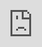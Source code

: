 ```yaml
---
title: "Gaming"
hidetitle: true
description:
  Check what are my currently playing, stream, games list, peripherals,
  and gaming links
comments: false
ogimage: gaming-og.png
menu:
  main:
    params:
      icon: mouse
---
```


<h1 style="text-align: center; ">Gaming</h1>

## Currently Playing

- Starfield - giving it another shot after giving up 1 hour of gameplay at launch
- Minecraft (Java, Singleplayer World 1.20.6)
- Assassin's Creed Director's Cut
- Cyberpunk 2077 (on hold)

## Featured Gameplay/Playlist

<!-- Starfield Playlist -->

<div class="video-wrapper">
<iframe src="https://www.youtube.com/embed?listType=playlist&list=PLwC47NQhSu5wO03VtKLU96hT0X8Ic9xqD&rel=0&color=white" width="800" height="450" style="position: absolute; top: 0px; left: 0px; width: 100%; height: 100%;" frameborder="0"></iframe>
</div>

## Streaming

I now stream irregularly on Twitch as [@reddavidgg!](https://twitch.tv/reddavidgg)

## Games List

Excluding my Steam library and other platform games (Epic, GOG), below is a table where I track my finished, on-going, to-be-continued, and soon-to-play games.

### Recent Games

{{< recentgames >}}

<h3>Full List (as far as I remember)</h3>
<details>
<summary>
<small><em>as of December 12, 2023</em></small>
</summary>

{{< games >}}

</details>

## Setup

### PC Specs

<!-- {{< product name="AMD Ryzen 7 5700X" img_url="img/products/amd-ryzen-7.png" >}}
{{< product name="AMD Ryzen 7 5700X" img_url="img/products/msi-b550m-pro-vdh-wifi.png" >}}
{{< product name="Keychron K2 Pro" img_url="img/products/keychron-k2-pro.png" >}} -->

- CPU: [AMD Ryzen 7 5700X](https://shope.ee/2q8RdmNfTl)
- Motherboard: [MSI B550M PRO-VDH WIFI](https://shope.ee/4AdpFtyr57)
- Cooler: [Silverstone PF240-ARGB](https://shope.ee/4KxFSCyDkA)
- RAM: [HyperX Fury Beast 4x16GB 3600MHz](https://shope.ee/4VGfeVxaPD)
- SSD (System): [Samsung 970 Evo Plus 1TB](https://shope.ee/4fa5qowx4G)
- SSD (Games): [PNY 2TB m.2](https://shope.ee/4ptW37wJjJ)
- Storage: [Seagate 8TB](https://shope.ee/50CwFQvgOM)
- GPU: [ZOTAC RTX 4070 12GB](https://shope.ee/5AWMRjv33P)
- Case: [Silverstone Fara R1](https://shope.ee/2fp1T94Z7w)
- PSU: [Corsair RM750e 80+ Gold](https://shope.ee/2q8RfS3vmz)
- UPS: [APC 800VA](https://shope.ee/30Rrrl3IS2)

### Peripherals

- Monitor/s:
  - [Xitrix G2730 27" 1440p 180Hz](https://www.xitrix.net/products/xitrix-g27-27-180hz-ips-gaming-monitor)
  - [Samsung Odyssey G3 27" 1080p 144Hz](https://shope.ee/3AlI442f75)
- Keyboard: [Keychron K2 Pro](https://shope.ee/3L4iGN21m8)
- Mice: [Logitech G403 Wired Mouse](https://shope.ee/3VO8Sg1ORB)
- Webcam: [Logitech C922](https://shope.ee/3fhYez0l6E)
- Audio:
  - [PreSonus Eris 3.5](https://shope.ee/3q0yrI07lH)
  - [Audio-Technica M30X](https://shope.ee/4fa5qtUX9E)
  - [Audio-Technica SQ1TW2](https://shope.ee/4ptW3CTtoH)
- Mic: [Samson Q9U Dynamic Mic](https://shope.ee/1LJdsh9dpo)
- Miscellaneous:
  - [Elgato Stream Deck MK.2](https://shope.ee/1Vd45090Ur)
  - [Elgato HD60 S+](https://shope.ee/1fwUHJ8N9u)
  - [Xbox Wireless Controller](https://shope.ee/1qFuTc7jox)
  - [HyperX Gladiate (Xbox gamepad)](https://shope.ee/20ZKfv76U0)

## Links

### Profiles

- [**Steam**](https://steamcommunity.com/id/reddvid/): 91135388

### Channels

- [**Twitch**](https://twitch.tv/reddavidgg/)
- [**YouTube Gaming Channel**](https://youtube.com/@RedDavidGG)
- [**YouTube VODs Channel**](https://youtube.com/@RedDavidGG2)
- [**Facebook**](https://facebook.com/RedDavidGG)
- [**TikTok**](https://tiktok.com/@RedDavidGG)
- [**Instagram**](https://instagram.com/RedDavidGG)
- [**Twitter/X**](https://twitter.com/RedDavidGG)
- [**~~Dead~~ Discord Community**](https://discord.gg/rKnJb4J)

### Support

I don't earn yet from this gaming hobby, so if you feel generous:

- [**PayPal**](https://paypal.com/paypalme/reddvid)
- [**Streamlabs**](https://streamlabs.com/reddavidgg1)
- [**Ko-fi**](https://ko-fi.com/reddavidgg1)

## FAQs

- What's your rank in **\_**?
  - I am done playing online competitive games, so no ranks/medals, etc. (Though I got til Divine 1 in Dota 2 back in the days.)
- What's your stream schedule?
  - I have none.
- Why are you inconsistent with what you do?
  - Busy life.
- Do you play mobile games?
  - Seldomly, I grew up playing games on a bigger screen.
